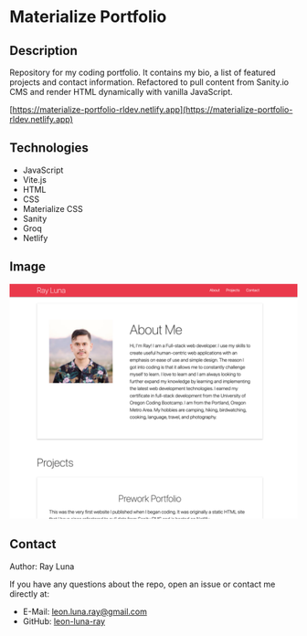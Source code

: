 # Materialize Portfolio


## Description

Repository for my coding portfolio. It contains my bio, a list of featured projects and contact information. Refactored to pull content from Sanity.io CMS and render HTML dynamically with vanilla JavaScript.

[https://materialize-portfolio-rldev.netlify.app](https://materialize-portfolio-rldev.netlify.app)

## Technologies

- JavaScript
- Vite.js
- HTML
- CSS
- Materialize CSS
- Sanity
- Groq
- Netlify

## Image

![Screenshot](./assets/images/materialize-portfolio.png)

## Contact

Author: Ray Luna

If you have any questions about the repo, open an issue or contact me directly at:
- E-Mail: leon.luna.ray@gmail.com
- GitHub: [leon-luna-ray](https://github.com/leon-luna-ray)
